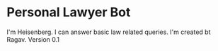 # Personal Lawyer Bot
I'm Heisenberg. I can answer basic law related queries. I'm created bt Ragav.
Version 0.1
